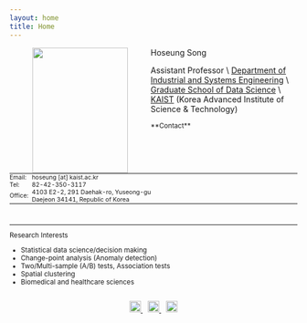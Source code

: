 ```yaml
---
layout: home
title: Home
---
```


<img src="https://hoseungs.github.io/img/profile.png" width="167" height="220" align="left" hspace="40" />

Hoseung Song 

Assistant Professor \\
[Department of Industrial and Systems Engineering](http://ise.kaist.ac.kr) \\
[Graduate School of Data Science](https://gsds.kaist.ac.kr/eng) \\
[KAIST](https://www.kaist.ac.kr/en/) (Korea Advanced Institute of Science & Technology)


<small>
**Contact**  
<table style="border-collapse: collapse; border: none; font-size: 0.9em; margin-top:4px;">
  <tr style="background:none;">
    <td style="padding: 0 6px 0 0; border: none; white-space:nowrap; width:1%;">Email:</td>
    <td style="padding: 0; border: none;">hoseung [at] kaist.ac.kr</td>
  </tr>
  <tr style="background:none;">
    <td style="padding: 0 6px 0 0; border: none; white-space:nowrap; width:1%;">Tel:</td>
    <td style="padding: 0; border: none;">82-42-350-3117</td>
  </tr>
  <tr style="background:none;">
    <td style="padding: 0 6px 0 0; border: none; white-space:nowrap; width:1%;">Office:</td>
    <td style="padding: 0; border: none;">
      4103 E2-2, 291 Daehak-ro, Yuseong-gu<br>
      Daejeon 34141, Republic of Korea
    </td>
  </tr>
</table>
  
<br>
<hr>

Research Interests
* Statistical data science/decision making
* Change-point analysis (Anomaly detection)
* Two/Multi-sample (A/B) tests, Association tests
* Spatial clustering
* Biomedical and healthcare sciences

<br>

<center>
<a href="mailto:hoseung@kaist.ac.kr" target="_blank" title="Email">
  <img alt="Email" src="https://hoseungs.github.io/assets/css/email.png" width="20" height="20" />
</a> &ensp;
<a href="https://scholar.google.com/citations?hl=en&user=kTC7m0wAAAAJ&view_op=list_works&sortby=pubdate" target="_blank" title="Google Scholar">
  <img alt="Google Scholar" src="https://hoseungs.github.io/assets/css/gs.png" width="20" height="20" />
</a> &ensp;
<a href="https://www.linkedin.com/in/songhs/" target="_blank" title="Linkedin">
  <img alt="Linkedin" src="https://hoseungs.github.io/assets/css/linkedin.png" width="20" height="20" />
</a>
</center>
